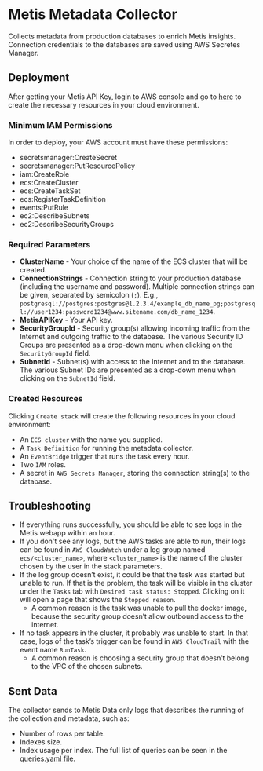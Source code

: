 # Metis Metadata Collector
Collects metadata from production databases to enrich Metis insights. Connection credentials to the databases are saved using AWS Secretes Manager.

## Deployment
After getting your Metis API Key, login to AWS console and go to
[here](https://console.aws.amazon.com/cloudformation/home?#/stacks/create/review?templateURL=https://metis-data-market-public.s3.eu-central-1.amazonaws.com/metadata-collector-cloudformation.yaml&stackName=MetisMetadataCollector)
to create the necessary resources in your cloud environment.

### Minimum IAM Permissions
In order to deploy, your AWS account must have these permissions:
* secretsmanager:CreateSecret
* secretsmanager:PutResourcePolicy
* iam:CreateRole
* ecs:CreateCluster
* ecs:CreateTaskSet
* ecs:RegisterTaskDefinition
* events:PutRule
* ec2:DescribeSubnets
* ec2:DescribeSecurityGroups


### Required Parameters
* **ClusterName** - Your choice of the name of the ECS cluster that will be created.
* **ConnectionStrings** - Connection string to your production database (including the username and password). Multiple connection strings can be given, separated by semicolon (`;`). E.g., `postgresql://postgres:postgres@1.2.3.4/example_db_name_pg;postgresql://user1234:password1234@www.sitename.com/db_name_1234`.
* **MetisAPIKey** - Your API key.
* **SecurityGroupId** - Security group(s) allowing incoming traffic from the Internet and outgoing traffic to the database. The various Security ID Groups are presented as a drop-down menu when clicking on the `SecurityGroupId` field.
* **SubnetId** - Subnet(s) with access to the Internet and to the database. The various Subnet IDs are presented as a drop-down menu when clicking on the `SubnetId` field.

### Created Resources
Clicking `Create stack` will create the following resources in your cloud environment:
* An `ECS cluster` with the name you supplied.
* A `Task Definition` for running the metadata collector.
* An `EventBridge` trigger that runs the task every hour.
* Two `IAM` roles.
* A secret in `AWS Secrets Manager`, storing the connection string(s) to the database.

## Troubleshooting
* If everything runs successfully, you should be able to see logs in the Metis webapp within an hour.
* If you don't see any logs, but the AWS tasks are able to run, their logs can be found in `AWS CloudWatch` under a log group named `ecs/<cluster_name>`, where `<cluster_name>` is the name of the cluster chosen by the user in the stack parameters.
* If the log group doesn’t exist, it could be that the task was started but unable to run. If that is the problem, the task will be visible in the cluster under the `Tasks` tab with `Desired task status: Stopped`. Clicking on it will open a page that shows the `Stopped reason`.
  * A common reason is the task was unable to pull the docker image, because the security group doesn’t allow outbound access to the internet.
* If no task appears in the cluster, it probably was unable to start. In that case, logs of the task’s trigger can be found in `AWS CloudTrail` with the event name `RunTask`.
  * A common reason is choosing a security group that doesn’t belong to the VPC of the chosen subnets.

## Sent Data
The collector sends to Metis Data only logs that describes the running of the collection and metadata, such as:
* Number of rows per table.
* Indexes size.
* Index usage per index.
The full list of queries can be seen in the [queries.yaml file](../master/client-agent/src/queries.yaml).
